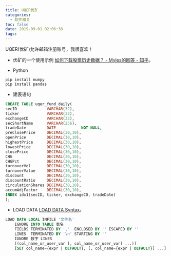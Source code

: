 ```yaml
---
title: UQER优矿
categories:
  - 软件相关
toc: false
date: 2019-09-01 02:06:38
tags:
---
```

UQER(优矿)允许邮箱注册账号，我很喜欢！
<!-- more -->

* 优矿的一个使用示例
[如何下载股票历史数据？ - Myles的回答 - 知乎](https://www.zhihu.com/question/22145919/answer/76852520)。  

* Python
```
pip install numpy
pip install pandas
```

* 建表语句
```sql
CREATE TABLE uqer_fund_daily(
secID             VARCHAR(32),
ticker            VARCHAR(32),
exchangeCD        VARCHAR(32),
secShortName      VARCHAR(256),
tradeDate         DATE           NOT NULL,
preClosePrice     DECIMAL(30,10),
openPrice         DECIMAL(30,10),
highestPrice      DECIMAL(30,10),
lowestPrice       DECIMAL(30,10),
closePrice        DECIMAL(30,10),
CHG               DECIMAL(30,10),
CHGPct            DECIMAL(30,10),
turnoverVol       DECIMAL(30,10),
turnoverValue     DECIMAL(30,10),
discount          DECIMAL(30,10),
discountRatio     DECIMAL(30,10),
circulationShares DECIMAL(30,10),
accumAdjFactor    DECIMAL(30,10),
INDEX idx1(secID, ticker, exchangeCD, tradeDate)
);
```

* LOAD DATA
[LOAD DATA Syntax](https://dev.mysql.com/doc/refman/5.7/en/load-data.html)。  
```sql
LOAD DATA LOCAL INFILE '文件名'
    IGNORE INTO TABLE 表名
    FIELDS TERMINATED BY ','  ENCLOSED BY '' ESCAPED BY ''
    LINES  TERMINATED BY '\n' STARTING BY ''
    IGNORE 数字 LINES
    [(col_name_or_user_var [, col_name_or_user_var] ...)]
    [SET col_name={expr | DEFAULT}, [, col_name={expr | DEFAULT}] ...]
```
